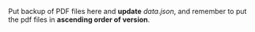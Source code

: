 Put backup of PDF files here and **update** _data.json_, and remember to put the pdf files in **ascending order of version**.
